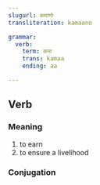 ```yaml
---
slugurl: कमाणो
transliteration: kamaano

grammar:
  verb:
    term: कमा
    trans: kamaa
    ending: aa

---
```


## Verb

### Meaning

<word-meanings>

1. to earn
2. to ensure a livelihood

</word-meanings>

### Conjugation

<verb-conj :grammar="grammar"></verb-conj>
